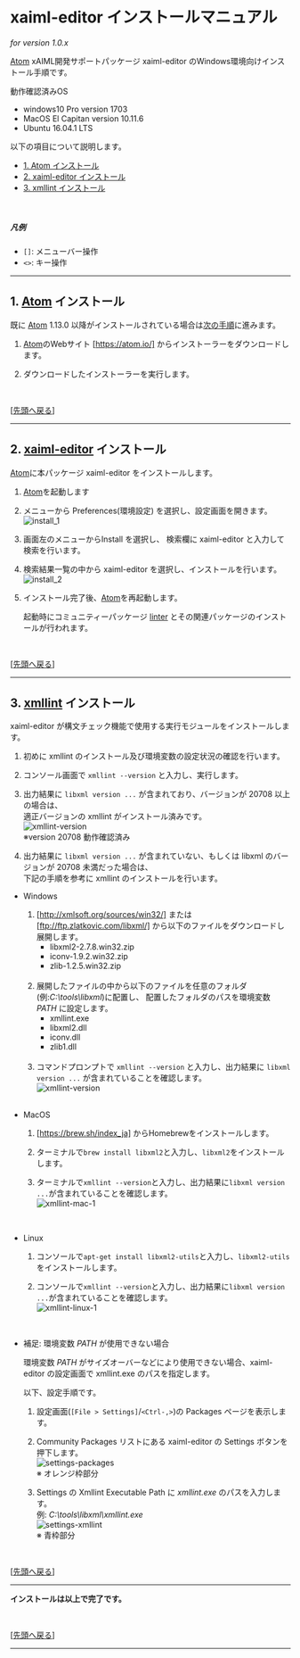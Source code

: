 <a name="top"/>

# xaiml-editor インストールマニュアル

*for version 1.0.x*

[Atom] xAIML開発サポートパッケージ xaiml-editor のWindows環境向けインストール手順です。

動作確認済みOS
+ windows10 Pro version 1703
+ MacOS El Capitan version 10.11.6
+ Ubuntu 16.04.1 LTS


以下の項目について説明します。

+ [1. Atom インストール](#atom)
+ [2. xaiml-editor インストール](#package)
+ [3. xmllint インストール](#xmllint)

<br>

##### 凡例
  + `[]`: メニューバー操作
  + `<>`: キー操作

---

<a name="atom"/>

## 1. [Atom] インストール

既に [Atom] 1.13.0 以降がインストールされている場合は[次の手順](#package)に進みます。

1. [Atom]のWebサイト [https://atom.io/] からインストーラーをダウンロードします。

1. ダウンロードしたインストーラーを実行します。

<br>

[[先頭へ戻る](#top)]

---

<a name="package"/>

## 2. [xaiml-editor] インストール

[Atom]に本パッケージ xaiml-editor をインストールします。

1. [Atom]を起動します

1. メニューから Preferences(環境設定) を選択し、設定画面を開きます。  
![install_1](images/install_1.png)

1. 画面左のメニューからInstall を選択し、 検索欄に xaiml-editor と入力して検索を行います。

1. 検索結果一覧の中から xaiml-editor を選択し、インストールを行います。  
![install_2](images/install_2.png)

1. インストール完了後、[Atom]を再起動します。

   起動時にコミュニティーパッケージ [linter] とその関連パッケージのインストールが行われます。

<br>

[[先頭へ戻る](#top)]

---

<a name="xmllint"/>

## 3. [xmllint] インストール

xaiml-editor が構文チェック機能で使用する実行モジュールをインストールします。

1. 初めに xmllint のインストール及び環境変数の設定状況の確認を行います。

1. コンソール画面で `xmllint --version` と入力し、実行します。

1. 出力結果に `libxml version ...` が含まれており、バージョンが 20708 以上の場合は、  
適正バージョンの xmllint がインストール済みです。  
  ![xmllint-version](images/xmllint-version.png)  
  ※version 20708 動作確認済み  

1. 出力結果に `libxml version ...` が含まれていない、もしくは libxml のバージョンが 20708 未満だった場合は、  
下記の手順を参考に xmllint のインストールを行います。


+ Windows
  1. [http://xmlsoft.org/sources/win32/] または [ftp://ftp.zlatkovic.com/libxml/] から以下のファイルをダウンロードし展開します。  
      + libxml2-2.7.8.win32.zip
      + iconv-1.9.2.win32.zip
      + zlib-1.2.5.win32.zip
      <br>
  1. 展開したファイルの中から以下のファイルを任意のフォルダ(例:*C:\\tools\\libxml*)に配置し、
配置したフォルダのパスを環境変数 *PATH* に設定します。  
      + xmllint.exe
      + libxml2.dll
      + iconv.dll
      + zlib1.dll
      <br>
  1. コマンドプロンプトで `xmllint --version` と入力し、出力結果に `libxml version ...` が含まれていることを確認します。  
      ![xmllint-version](images/xmllint-version.png)
    <br>

+ MacOS

  1. [https://brew.sh/index_ja] からHomebrewをインストールします。

  1. ターミナルで`brew install libxml2`と入力し、`libxml2`をインストールします。

  1. ターミナルで`xmllint --version`と入力し、出力結果に`libxml version ...`が含まれていることを確認します。  
    ![xmllint-mac-1](images/xmllint-mac-1.png)
    <br>

+ Linux

  1. コンソールで`apt-get install libxml2-utils`と入力し、`libxml2-utils`をインストールします。

  2. コンソールで`xmllint --version`と入力し、出力結果に`libxml version ...`が含まれていることを確認します。  
    ![xmllint-linux-1](images/xmllint-linux-1.png)
    <br>

+ 補足: 環境変数 *PATH* が使用できない場合

  環境変数 *PATH* がサイズオーバーなどにより使用できない場合、xaiml-editor の設定画面で xmllint.exe のパスを指定します。

  以下、設定手順です。

  1. 設定画面(`[File > Settings]`/`<Ctrl-,>`)の Packages ページを表示します。

  1. Community Packages リストにある xaiml-editor の Settings ボタンを押下します。  
    ![settings-packages](images/settings-packages-80.png)  
    ※ オレンジ枠部分

  1. Settings の Xmllint Executable Path に *xmllint.exe* のパスを入力します。  
    例: *C:\\tools\\libxml\\xmllint.exe*  
    ![settings-xmllint](images/settings-xmllint-80.png)  
    ※ 青枠部分

<br>

[[先頭へ戻る](#top)]

---

**インストールは以上で完了です。**

<br>

[[先頭へ戻る](#top)]

***

<!-- link -->
[Atom]: https://atom.io/
[https://atom.io/]: https://atom.io/
[http://xmlsoft.org/sources/win32/]: http://xmlsoft.org/sources/win32/
[ftp://ftp.zlatkovic.com/libxml/]: ftp://ftp.zlatkovic.com/libxml/
[xmllint]: http://xmlsoft.org/xmllint.html
[https://brew.sh/index_ja]: [https://brew.sh/index_ja]
[xaiml-editor]: https://github.com/docomo-dialog/xaiml-editor
<!-- package -->
[linter]: https://atom.io/packages/linter
